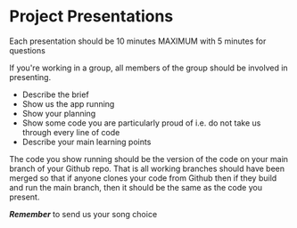 # Project Presentations

Each presentation should be 10 minutes MAXIMUM with 5 minutes for questions

If you're working in a group, all members of the group should be involved in presenting.

 - Describe the brief 
 - Show us the app running
 - Show your planning
 - Show some code you are particularly proud of i.e. do not take us through every line of code
 - Describe your main learning points

The code you show running should be the version of the code on your main branch of your Github repo. That is all working branches should have been merged so that if anyone clones your code from Github then if they build and run the main branch, then it should be the same as the code you present.

***Remember*** to send us your song choice